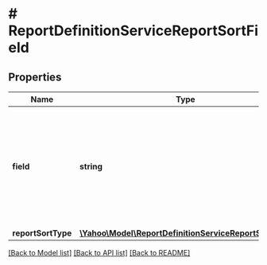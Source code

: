 # # ReportDefinitionServiceReportSortField

## Properties

Name | Type | Description | Notes
------------ | ------------- | ------------- | -------------
**field** | **string** | &lt;div lang&#x3D;\&quot;ja\&quot;&gt;レポート定義のソート対象です。&lt;br&gt;ADD時、このフィールドは必須となります。&lt;/div&gt;&lt;div lang&#x3D;\&quot;en\&quot;&gt;Sort object (field) of report definition. &lt;br&gt;This field is required in ADD operation.&lt;/div&gt; | [optional] 
**reportSortType** | [**\Yahoo\Model\ReportDefinitionServiceReportSortType**](ReportDefinitionServiceReportSortType.md) |  | [optional] 

[[Back to Model list]](../../README.md#documentation-for-models) [[Back to API list]](../../README.md#documentation-for-api-endpoints) [[Back to README]](../../README.md)


